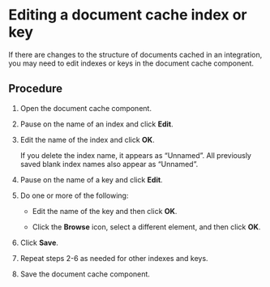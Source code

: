 # Editing a document cache index or key

<head>
  <meta name="guidename" content="Integration"/>
  <meta name="context" content="GUID-93a9a619-46f9-401d-b676-c2f6d16caa00"/>
</head>


If there are changes to the structure of documents cached in an integration, you may need to edit indexes or keys in the document cache component.

## Procedure

1.  Open the document cache component.

2.  Pause on the name of an index and click **Edit**.

3.  Edit the name of the index and click **OK**.

    If you delete the index name, it appears as “Unnamed”. All previously saved blank index names also appear as “Unnamed”.

4.  Pause on the name of a key and click **Edit**.

5.  Do one or more of the following:

    -   Edit the name of the key and then click **OK**.

    -   Click the **Browse** icon, select a different element, and then click **OK**.

6.  Click **Save**.

7.  Repeat steps 2-6 as needed for other indexes and keys.

8.  Save the document cache component.